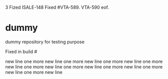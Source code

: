 3
Fized ISALE-148 Fixed #VTA-589.
VTA-590 eof.


dummy
=====

dummy repository for testing purpose

Fixed in build #

new line
one more new line 
one more new line 
one more new line 
one more new line 
one more new line 
one more new line 
one more new line 
one more new line 
one more new line 